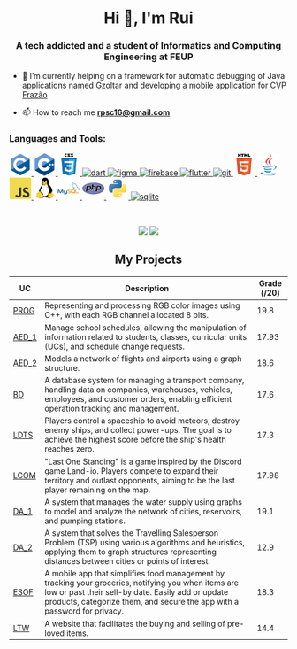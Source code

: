 <h1 align="center">Hi 👋, I'm Rui</h1>
<h3 align="center">A tech addicted and a student of Informatics and Computing Engineering at FEUP</h3>

- 🔭 I’m currently helping on a framework for automatic debugging of Java applications named [Gzoltar](https://github.com/RuiCruz16/gzoltar) and developing a mobile application for [CVP Frazão](https://frazao.cruzvermelha.pt/)

- 📫 How to reach me **rpsc16@gmail.com**

<h3 align="left">Languages and Tools:</h3>
<p align="left"> <a href="https://www.cprogramming.com/" target="_blank" rel="noreferrer"> <img src="https://raw.githubusercontent.com/devicons/devicon/master/icons/c/c-original.svg" alt="c" width="40" height="40"/> </a> <a href="https://www.w3schools.com/cpp/" target="_blank" rel="noreferrer"> <img src="https://raw.githubusercontent.com/devicons/devicon/master/icons/cplusplus/cplusplus-original.svg" alt="cplusplus" width="40" height="40"/> </a> <a href="https://www.w3schools.com/css/" target="_blank" rel="noreferrer"> <img src="https://raw.githubusercontent.com/devicons/devicon/master/icons/css3/css3-original-wordmark.svg" alt="css3" width="40" height="40"/> </a> <a href="https://dart.dev" target="_blank" rel="noreferrer"> <img src="https://www.vectorlogo.zone/logos/dartlang/dartlang-icon.svg" alt="dart" width="40" height="40"/> </a> <a href="https://www.figma.com/" target="_blank" rel="noreferrer"> <img src="https://www.vectorlogo.zone/logos/figma/figma-icon.svg" alt="figma" width="40" height="40"/> </a> <a href="https://firebase.google.com/" target="_blank" rel="noreferrer"> <img src="https://www.vectorlogo.zone/logos/firebase/firebase-icon.svg" alt="firebase" width="40" height="40"/> </a> <a href="https://flutter.dev" target="_blank" rel="noreferrer"> <img src="https://www.vectorlogo.zone/logos/flutterio/flutterio-icon.svg" alt="flutter" width="40" height="40"/> </a> <a href="https://git-scm.com/" target="_blank" rel="noreferrer"> <img src="https://www.vectorlogo.zone/logos/git-scm/git-scm-icon.svg" alt="git" width="40" height="40"/> </a> <a href="https://www.w3.org/html/" target="_blank" rel="noreferrer"> <img src="https://raw.githubusercontent.com/devicons/devicon/master/icons/html5/html5-original-wordmark.svg" alt="html5" width="40" height="40"/> </a> <a href="https://www.java.com" target="_blank" rel="noreferrer"> <img src="https://raw.githubusercontent.com/devicons/devicon/master/icons/java/java-original.svg" alt="java" width="40" height="40"/> </a> <a href="https://developer.mozilla.org/en-US/docs/Web/JavaScript" target="_blank" rel="noreferrer"> <img src="https://raw.githubusercontent.com/devicons/devicon/master/icons/javascript/javascript-original.svg" alt="javascript" width="40" height="40"/> </a> <a href="https://www.linux.org/" target="_blank" rel="noreferrer"> <img src="https://raw.githubusercontent.com/devicons/devicon/master/icons/linux/linux-original.svg" alt="linux" width="40" height="40"/> </a> <a href="https://www.mysql.com/" target="_blank" rel="noreferrer"> <img src="https://raw.githubusercontent.com/devicons/devicon/master/icons/mysql/mysql-original-wordmark.svg" alt="mysql" width="40" height="40"/> </a> <a href="https://www.php.net" target="_blank" rel="noreferrer"> <img src="https://raw.githubusercontent.com/devicons/devicon/master/icons/php/php-original.svg" alt="php" width="40" height="40"/> </a> <a href="https://www.python.org" target="_blank" rel="noreferrer"> <img src="https://raw.githubusercontent.com/devicons/devicon/master/icons/python/python-original.svg" alt="python" width="40" height="40"/> </a> <a href="https://www.sqlite.org/" target="_blank" rel="noreferrer"> <img src="https://www.vectorlogo.zone/logos/sqlite/sqlite-icon.svg" alt="sqlite" width="40" height="40"/> </a> </p>

<p> &nbsp; </p>

<div align="center">
  <img height="180em" src="https://github-readme-stats.vercel.app/api?username=RuiCruz16&show_icons=true&theme=dark&include_all_commits=true&count_private=true"/>
  <img height="180em" src="https://github-readme-stats.vercel.app/api/top-langs/?username=RuiCruz16&layout=compact&langs_count=7&theme=dark"/>   
</div>

<h2 align = "center" >My Projects</h2>
<p align = "center">

| UC   | Description                                                                                                                                                   | Grade (/20) |
|------|---------------------------------------------------------------------------------------------------------------------------------------------------------------|-------------|
| [PROG](https://github.com/RuiCruz16/PROG) | Representing and processing RGB color images using C++, with each RGB channel allocated 8 bits. | 19.8 |
| [AED_1](https://github.com/RuiCruz16/AED_1) | Manage school schedules, allowing the manipulation of information related to students, classes, curricular units (UCs), and schedule change requests. | 17.93 |
| [AED_2](https://github.com/RuiCruz16/AED_2) | Models a network of flights and airports using a graph structure. | 18.6 |
| [BD](https://github.com/RuiCruz16/BD) | A database system for managing a transport company, handling data on companies, warehouses, vehicles, employees, and customer orders, enabling efficient operation tracking and management. | 17.6 |
| [LDTS](https://github.com/RuiCruz16/LDTS) | Players control a spaceship to avoid meteors, destroy enemy ships, and collect power-ups. The goal is to achieve the highest score before the ship's health reaches zero. | 17.3 |
| [LCOM](https://github.com/RuiCruz16/LCOM) | "Last One Standing" is a game inspired by the Discord game Land-io. Players compete to expand their territory and outlast opponents, aiming to be the last player remaining on the map. | 17.98 |
| [DA_1](https://github.com/RuiCruz16/DA_1) | A system that manages the water supply using graphs to model and analyze the network of cities, reservoirs, and pumping stations. | 19.1 |
| [DA_2](https://github.com/RuiCruz16/DA_2) | A system that solves the Travelling Salesperson Problem (TSP) using various algorithms and heuristics, applying them to graph structures representing distances between cities or points of interest. | 12.9 |
| [ESOF](https://github.com/RuiCruz16/ESOF) | A mobile app that simplifies food management by tracking your groceries, notifying you when items are low or past their sell-by date. Easily add or update products, categorize them, and secure the app with a password for privacy. | 18.3 |
| [LTW](https://github.com/RuiCruz16/LTW) | A website that facilitates the buying and selling of pre-loved items. | 14.4 |
